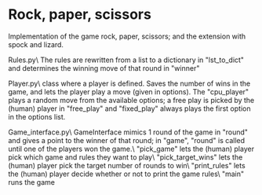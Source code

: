 # Rock, paper, scissors

Implementation of the game rock, paper, scissors; and the extension with spock and lizard.

Rules.py\\
The rules are rewritten from a list to a dictionary in "lst_to_dict" and determines the winning move of that round in "winner"

Player.py\\
class where a player is defined. Saves the number of wins in the game, and lets the player play a move (given in options). The "cpu_player" plays a random move from the available options; a free play is picked by the (human) player in "free_play" and "fixed_play" always plays the first option in the options list.

Game_interface.py\\
GameInterface mimics 1 round of the game in "round" and gives a point to the winner of that round; in "game", "round" is called until one of the players won the game.\\
"pick_game" lets the (human) player pick which game and rules they want to play\\
"pick_target_wins" lets the (human) player pick the target number of rounds to win\\
"print_rules" lets the (human) player decide whether or not to print the game rules\\
"main" runs the game
